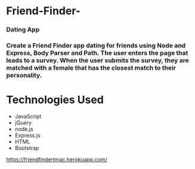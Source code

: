 # Friend-Finder-
<h3>Dating App<h3>

<div><p> Create a Friend Finder app dating for friends using Node and Express, Body Parser and Path. The user enters the page that leads to a survey. When the user submits the survey, they are matched with a female that has the closest match to their personality.</p></div>

<h1>Technologies Used</h1>
<ul>
<li>JavaScript</li>
<li>jQuery</li>
<li>node.js</li>
<li>Express.js</li>
<li>HTML</li>
<li>Bootstrap</li>
</ul>



https://friendfindertmac.herokuapp.com/
